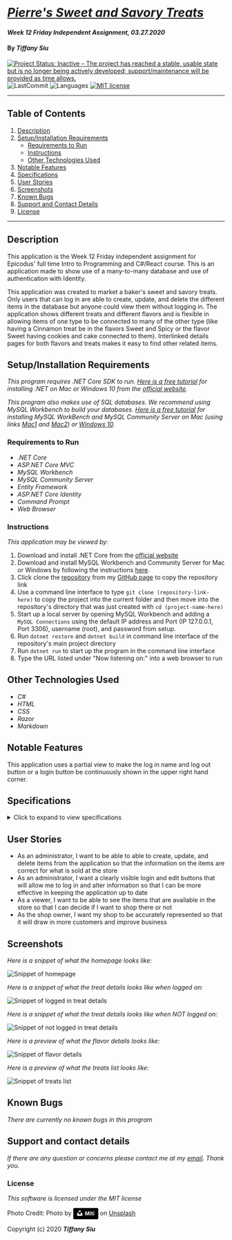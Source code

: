 # _[Pierre's Sweet and Savory Treats](https://github.com/TSiu88/SweetAndSavoryTreats)_

#### _Week 12 Friday Independent Assignment, 03.27.2020_

#### By _**Tiffany Siu**_

[![Project Status: Inactive – The project has reached a stable, usable state but is no longer being actively developed; support/maintenance will be provided as time allows.](https://www.repostatus.org/badges/latest/inactive.svg)](https://www.repostatus.org/#inactive)
![LastCommit](https://img.shields.io/github/last-commit/tsiu88/SweetAndSavoryTreats)
![Languages](https://img.shields.io/github/languages/top/tsiu88/SweetAndSavoryTreats)
[![MIT license](https://img.shields.io/badge/License-MIT-orange.svg)](https://lbesson.mit-license.org/)

---
## Table of Contents
1. [Description](#description)
2. [Setup/Installation Requirements](#setup/installation-requirements)
    - [Requirements to Run](#requirements-to-run)
    - [Instructions](#instructions)
    - [Other Technologies Used](#other-technologies-used)
3. [Notable Features](#notable-features)
4. [Specifications](#specifications)
5. [User Stories](#user-stories)
6. [Screenshots](#screenshots)
7. [Known Bugs](#known-bugs)
8. [Support and Contact Details](#support-and-contact-details)
9. [License](#license)
---
## Description

This application is the Week 12 Friday independent assignment for Epicodus' full time Intro to Programming and C#/React course.  This is an application made to show use of a many-to-many database and use of authentication with Identity.

This application was created to market a baker's sweet and savory treats.  Only users that can log in are able to create, update, and delete the different items in the database but anyone could view them without logging in.  The application shows different treats and different flavors and is flexible in allowing items of one type to be connected to many of the other type (like having a Cinnamon treat be in the flavors Sweet and Spicy or the flavor Sweet having cookies and cake connected to them).  Interlinked details pages for both flavors and treats makes it easy to find other related items.

## Setup/Installation Requirements

_This program requires .NET Core SDK to run. [Here is a free tutorial](https://www.learnhowtoprogram.com/c-and-net/getting-started-with-c/installing-c-and-net) for installing .NET on Mac or Windows 10 from the [official website](https://dotnet.microsoft.com/download/dotnet-core/)._ 

_This program also makes use of SQL databases. We recommend using MySQL Workbench to build your databases. [Here is a free tutorial](https://www.learnhowtoprogram.com/c-and-net/getting-started-with-c/installing-and-configuring-mysql) for installing MySQL WorkBench and MySQL Community Server on Mac (using links [Mac1](https://dev.mysql.com/downloads/file/?id=484914) and [Mac2](https://dev.mysql.com/downloads/file/?id=484391)) or [Windows 10](https://dev.mysql.com/downloads/file/?id=484919)._

### Requirements to Run

* _.NET Core_
* _ASP.NET Core MVC_
* _MySQL Workbench_
* _MySQL Community Server_
* _Entity Framework_
* _ASP.NET Core Identity_
* _Command Prompt_
* _Web Browser_ 

### Instructions

*This application may be viewed by:*

1. Download and install .NET Core from the [official website](https://dotnet.microsoft.com/download/dotnet-core/)
2. Download and install MySQL Workbench and Community Server for Mac or Windows by following the instructions [here](https://www.learnhowtoprogram.com/c-and-net/getting-started-with-c/installing-and-configuring-mysql).
3. Click clone the [repository](https://github.com/TSiu88/SweetAndSavoryTreats.git) from my [GitHub page](https://github.com/TSiu88) to copy the repository link
4. Use a command line interface to type `git clone (repository-link-here)` to copy the project into the current folder and then move into the repository's directory that was just created with `cd (project-name-here)`
5. Start up a local server by opening MySQL Workbench and adding a `MySQL Connections` using the default IP address and Port (IP 127.0.0.1, Port 3306), username (root), and password from setup.
6. Run `dotnet restore` and `dotnet build` in command line interface of the repository's main project directory
7. Run `dotnet run` to start up the program in the command line interface
8. Type the URL listed under "Now listening on:" into a web browser to run

## Other Technologies Used

* _C#_
* _HTML_
* _CSS_
* _Razor_
* _Markdown_ 

## Notable Features
This application uses a partial view to make the log in name and log out button or a login button be continuously shown in the upper right hand corner.

## Specifications

<details>
  <summary>Click to expand to view specifications</summary>

| Specification | Input | Output |
| :-------------     | :------------- | :------------- |
| The program displays the main page with links to treats and flavors as well as log in or registration links | Application start | Main page displayed |
| The program displays list of treats or flavors depending on which link used | User clicks on "flavors" | Flavor list is shown |
| The program only allows logged in administration users to create, update, and delete items | User not logged in | Unable to see links to add, edit, or delete |
| The program requires a name/title for the flavor or treat to be valid | Try to add flavor without a title | "Title Required" error |
| The program does not allow duplicate titles/names to be added | Try to add treat with same name as a previous treat | "Treat with name already exists" error |
| The program allows flavors to be added to a treat but does not allow duplicates. | User clicks "Add a flavor" | Only flavors not already associated with the treat appear in drop down list |
| Items can be added or deleted from the details pages | User clicks "Add a flavor" | Only flavors not already associated with the treat appear in drop down list |
</details>

## User Stories

* As an administrator, I want to be able to able to create, update, and delete items from the application so that the information on the items are correct for what is sold at the store
* As an administrator, I want a clearly visible login and edit buttons that will allow me to log in and alter information so that I can be more effective in keeping the application up to date
* As a viewer, I want to be able to see the items that are available in the store so that I can decide if I want to shop there or not
* As the shop owner, I want my shop to be accurately represented so that it will draw in more customers and improve business

## Screenshots

_Here is a snippet of what the homepage looks like:_

![Snippet of homepage](./sweetandsavorytreats/img-readme/snippet1.png)

_Here is a snippet of what the treat details looks like when logged on:_

![Snippet of logged in treat details](./sweetandsavorytreats/img-readme/snippet2.png)

_Here is a snippet of what the treat details looks like when NOT logged on:_

![Snippet of not logged in treat details](./sweetandsavorytreats/img-readme/snippet3.png)

_Here is a preview of what the flavor details looks like:_

![Snippet of flavor details](./sweetandsavorytreats/img-readme/snippet4.png)

_Here is a preview of what the treats list looks like:_

![Snippet of treats list](./sweetandsavorytreats/img-readme/snippet5.png)

## Known Bugs

_There are currently no known bugs in this program_

## Support and contact details

_If there are any question or concerns please contact me at my [email](mailto:tsiu88@gmail.com). Thank you._

### License

*This software is licensed under the MIT license*

Photo Credit: Photo by <a style="background-color:black;color:white;text-decoration:none;padding:4px 6px;font-family:-apple-system, BlinkMacSystemFont, &quot;San Francisco&quot;, &quot;Helvetica Neue&quot;, Helvetica, Ubuntu, Roboto, Noto, &quot;Segoe UI&quot;, Arial, sans-serif;font-size:12px;font-weight:bold;line-height:1.2;display:inline-block;border-radius:3px" href="https://unsplash.com/@gigantfotos?utm_medium=referral&amp;utm_campaign=photographer-credit&amp;utm_content=creditBadge" target="_blank" rel="noopener noreferrer" title="Download free do whatever you want high-resolution photos from Miti"><span style="display:inline-block;padding:2px 3px"><svg xmlns="http://www.w3.org/2000/svg" style="height:12px;width:auto;position:relative;vertical-align:middle;top:-2px;fill:white" viewBox="0 0 32 32"><title>unsplash-logo</title><path d="M10 9V0h12v9H10zm12 5h10v18H0V14h10v9h12v-9z"></path></svg></span><span style="display:inline-block;padding:2px 3px">Miti</span></a> on [Unsplash](https://unsplash.com/photos/qYreP9QOdrk)

Copyright (c) 2020 **_Tiffany Siu_**
